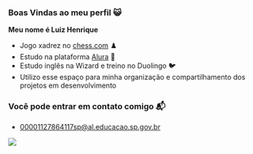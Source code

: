 ### Boas Vindas ao meu perfil 😺

**Meu nome é Luiz Henrique**

- Jogo xadrez no [chess.com](https://www.chess.com) ♟️
- Estudo na plataforma [Alura](https://www.alura.com.br) 📘
- Estudo inglês na Wizard e treino no Duolingo 🐦
- Utilizo esse espaço para minha organização e compartilhamento dos projetos em desenvolvimento

### Você pode entrar em contato comigo 📬

- 00001127864117sp@al.educacao.sp.gov.br


![](https://media1.tenor.com/m/4TJq5UaKj88AAAAd/cheering-kenny-mccormick.gif)
